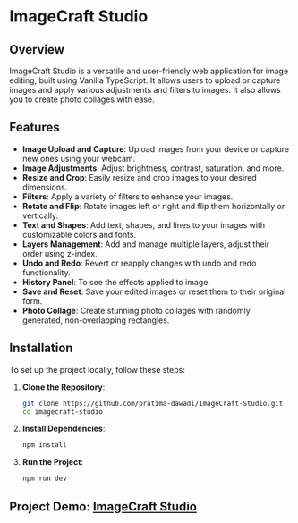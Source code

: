 # ImageCraft Studio

## Overview

ImageCraft Studio is a versatile and user-friendly web application for image editing, built using Vanilla TypeScript. It allows users to upload or capture images and apply various adjustments and filters to images. It also allows you to create photo collages with ease.
## Features

- **Image Upload and Capture**: Upload images from your device or capture new ones using your webcam.
- **Image Adjustments**: Adjust brightness, contrast, saturation, and more.
- **Resize and Crop**: Easily resize and crop images to your desired dimensions.
- **Filters**: Apply a variety of filters to enhance your images.
- **Rotate and Flip**: Rotate images left or right and flip them horizontally or vertically.
- **Text and Shapes**: Add text, shapes, and lines to your images with customizable colors and fonts.
- **Layers Management**: Add and manage multiple layers, adjust their order using z-index.
- **Undo and Redo**: Revert or reapply changes with undo and redo functionality.
- **History Panel**: To see the effects applied to image.
- **Save and Reset**: Save your edited images or reset them to their original form.
- **Photo Collage**: Create stunning photo collages with randomly generated, non-overlapping rectangles.

## Installation

To set up the project locally, follow these steps:

1. **Clone the Repository**:
    ```bash
    git clone https://github.com/pratima-dawadi/ImageCraft-Studio.git
    cd imagecraft-studio
    ```

2. **Install Dependencies**:
    ```bash
    npm install
    ```

3. **Run the Project**:
    ```bash
    npm run dev
    ```

## 
## Project Demo: [ImageCraft Studio](https://image-craft-studio.vercel.app/)
